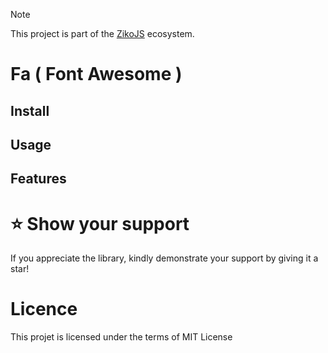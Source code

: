 > [!NOTE]  
> This project is part of the [ZikoJS](https://github.com/zakarialaoui10/ziko.js) ecosystem.
 
# Fa ( Font Awesome )

<!--
 Overview Or Description
 Automated 
-->

## Install

## Usage

## Features

# ⭐️ Show your support

If you appreciate the library, kindly demonstrate your support by giving it a star!<br>

<!--## Financial support-->

# Licence
This projet is licensed under the terms of MIT License
